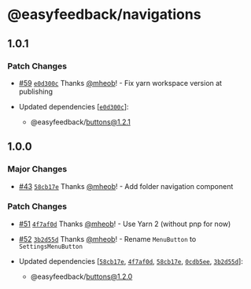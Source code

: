 # @easyfeedback/navigations

## 1.0.1

### Patch Changes

- [#59](https://github.com/easyfeedback/RCL/pull/59)
  [`e0d300c`](https://github.com/easyfeedback/RCL/commit/e0d300c6a06d172f63081a7f25b00fec77135272)
  Thanks [@mheob](https://github.com/mheob)! - Fix yarn workspace version at publishing

- Updated dependencies
  [[`e0d300c`](https://github.com/easyfeedback/RCL/commit/e0d300c6a06d172f63081a7f25b00fec77135272)]:
  - @easyfeedback/buttons@1.2.1

## 1.0.0

### Major Changes

- [#43](https://github.com/easyfeedback/RCL/pull/43)
  [`58cb17e`](https://github.com/easyfeedback/RCL/commit/58cb17eafbf45c8d147006897ff0e4dc4b1ba974)
  Thanks [@mheob](https://github.com/mheob)! - Add folder navigation component

### Patch Changes

- [#51](https://github.com/easyfeedback/RCL/pull/51)
  [`4f7af0d`](https://github.com/easyfeedback/RCL/commit/4f7af0d0b088424bad2883d14678c98b4272af3e)
  Thanks [@mheob](https://github.com/mheob)! - Use Yarn 2 (without pnp for now)

* [#52](https://github.com/easyfeedback/RCL/pull/52)
  [`3b2d55d`](https://github.com/easyfeedback/RCL/commit/3b2d55d862cd6338dc276cb7077df232756ae001)
  Thanks [@mheob](https://github.com/mheob)! - Rename `MenuButton` to `SettingsMenuButton`

* Updated dependencies
  [[`58cb17e`](https://github.com/easyfeedback/RCL/commit/58cb17eafbf45c8d147006897ff0e4dc4b1ba974),
  [`4f7af0d`](https://github.com/easyfeedback/RCL/commit/4f7af0d0b088424bad2883d14678c98b4272af3e),
  [`58cb17e`](https://github.com/easyfeedback/RCL/commit/58cb17eafbf45c8d147006897ff0e4dc4b1ba974),
  [`0cdb5ee`](https://github.com/easyfeedback/RCL/commit/0cdb5ee481d90ff1fbcc29efc8c6dcba793ddaf4),
  [`3b2d55d`](https://github.com/easyfeedback/RCL/commit/3b2d55d862cd6338dc276cb7077df232756ae001)]:
  - @easyfeedback/buttons@1.2.0
